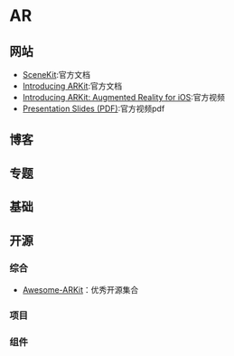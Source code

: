 # AR


## 网站
- [SceneKit](https://developer.apple.com/scenekit/):官方文档
- [Introducing ARKit](https://developer.apple.com/arkit/):官方文档
- [Introducing ARKit: Augmented Reality for iOS](https://developer.apple.com/videos/play/wwdc2017/602/):官方视频
- [Presentation Slides (PDF)](https://devstreaming-cdn.apple.com/videos/wwdc/2017/602pxa6f2vw71ze/602/602_introducing_arkit_augmented_reality_for_ios.pdf?dl=1):官方视频pdf

## 博客


## 专题

## 基础

## 开源
### 综合
- [Awesome-ARKit](https://github.com/olucurious/awesome-arkit)：优秀开源集合
### 项目
### 组件




